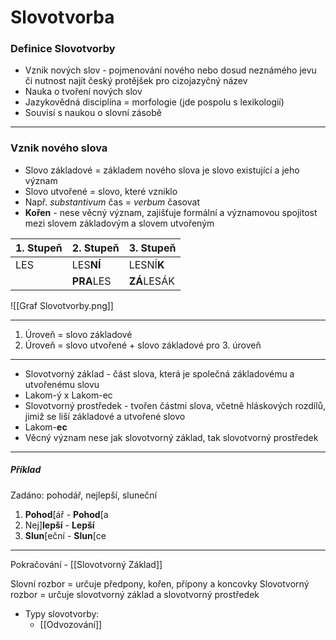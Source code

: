 # Slovotvorba

### Definice Slovotvorby
- Vznik nových slov - pojmenování nového nebo dosud neznámého jevu či nutnost najít český protějšek pro cizojazyčný název
- Nauka o tvoření nových slov
- Jazykovědná disciplína = morfologie (jde pospolu s lexikologií)
- Souvisí s naukou o slovní zásobě
---
### Vznik nového slova
- Slovo základové = základem nového slova je slovo existující a jeho význam
- Slovo utvořené = slovo, které vzniklo 
- Např. *substantivum* čas = *verbum* časovat
- **Kořen** - nese věcný význam, zajišťuje formální a významovou spojitost mezi slovem základovým a slovem utvořeným

| 1. Stupeň | 2. Stupeň  | 3. Stupeň   |
| --------- | ---------- | ----------- |
| LES       | LES**NÍ**  | LESNÍ**K**  |
|           | **PRA**LES | **ZÁ**LESÁK |

![[Graf Slovotvorby.png]]

---

1. Úroveň = slovo základové
2. Úroveň = slovo utvořené + slovo základové pro 3. úroveň

---

- Slovotvorný základ - část slova, která je společná základovému a utvořenému slovu
- Lakom-ý x Lakom-ec
- Slovotvorný prostředek - tvořen částmi slova, včetně hláskových rozdílů, jimiž se liší základové a utvořené slovo
- Lakom-**ec**
- Věcný význam nese jak slovotvorný základ, tak slovotvorný prostředek

--- 

##### Příklad
Zadáno: pohodář, nejlepší, sluneční
1. **Pohod**\[ář - **Pohod**\[a
2. Nej]**lepší** - **Lepší**
3. **Slun**\[eční - **Slun**\[ce

---

Pokračování - [[Slovotvorný Základ]]

Slovní rozbor = určuje předpony, kořen, přípony a koncovky
Slovotvorný rozbor = určuje slovotvorný základ a slovotvorný prostředek

- Typy slovotvorby:
	- [[Odvozování]]
